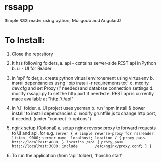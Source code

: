 rssapp
======

Simple RSS reader using python, Mongodb and AngularJS

To Install:
===========

1. Clone the repository
2. It has following folders,
	a. api - contains server-side REST api in Python
	b. ui - UI for Reader
	
3. in 'api' folder, 
	a. create python virtual environement using virtualenv 
	b. install dependancies using "pip install -r requirements.txt"
	c. modify dev.cfg and set Proxy (if needed) and database connection settings 
	d. modify rssapp.py to set the http port if needed
	e. REST api is currently made available at "http://<ip>:<port>/api" 
	
4. in 'ui' folder,
	a. UI project uses yeoman 
	b. run 'npm install & bower install' to install dependancies 
	c. modify gruntfile.js to change http port, if needed. (under "connect -> options")
	
	
5. nginx setup (Optional) 
	a. setup nginx reverse proxy to forward requests to UI and api. for e.g.
		```
		server { # simple reverse-proxy for rssreader
			listen  9000;
			server_name  localhost;
			location / {
				proxy_pass      http://localhost:4000;
					}
			location /api {
				 proxy_pass      http://localhost:3000;
				 include        /etc/nginx/proxy.conf;
					}
			  }
		```
6. To run the application (from 'api' folder), 'honcho start'
